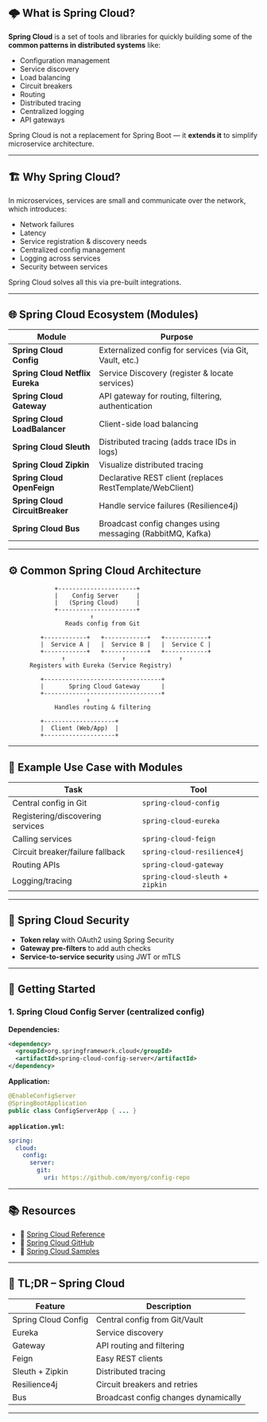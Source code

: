 ## 🌩️ What is **Spring Cloud**?

**Spring Cloud** is a set of tools and libraries for quickly building some of the **common patterns in distributed systems** like:

- Configuration management
- Service discovery
- Load balancing
- Circuit breakers
- Routing
- Distributed tracing
- Centralized logging
- API gateways

Spring Cloud is not a replacement for Spring Boot — it **extends it** to simplify microservice architecture.

---

## 🏗️ Why Spring Cloud?

In microservices, services are small and communicate over the network, which introduces:
- Network failures
- Latency
- Service registration & discovery needs
- Centralized config management
- Logging across services
- Security between services

Spring Cloud solves all this via pre-built integrations.

---

## 🌐 Spring Cloud Ecosystem (Modules)

| Module                      | Purpose |
|-----------------------------|---------|
| **Spring Cloud Config**     | Externalized config for services (via Git, Vault, etc.) |
| **Spring Cloud Netflix Eureka** | Service Discovery (register & locate services) |
| **Spring Cloud Gateway**    | API gateway for routing, filtering, authentication |
| **Spring Cloud LoadBalancer** | Client-side load balancing |
| **Spring Cloud Sleuth**     | Distributed tracing (adds trace IDs in logs) |
| **Spring Cloud Zipkin**     | Visualize distributed tracing |
| **Spring Cloud OpenFeign**  | Declarative REST client (replaces RestTemplate/WebClient) |
| **Spring Cloud CircuitBreaker** | Handle service failures (Resilience4j) |
| **Spring Cloud Bus**        | Broadcast config changes using messaging (RabbitMQ, Kafka) |

---

## ⚙️ Common Spring Cloud Architecture

```plaintext
             +----------------------+
             |    Config Server     |
             |   (Spring Cloud)     |
             +----------------------+
                       ↑
                Reads config from Git

         +------------+   +------------+   +------------+
         |  Service A |   |  Service B |   |  Service C |
         +------------+   +------------+   +------------+
               ↑                ↑               ↑
      Registers with Eureka (Service Registry)

         +---------------------------------+
         |       Spring Cloud Gateway      |
         +---------------------------------+
                      ↑
             Handles routing & filtering

         +--------------------+
         |  Client (Web/App)  |
         +--------------------+
```

---

## 🧰 Example Use Case with Modules

| Task                                | Tool                   |
|-------------------------------------|------------------------|
| Central config in Git               | `spring-cloud-config`  |
| Registering/discovering services    | `spring-cloud-eureka`  |
| Calling services                    | `spring-cloud-feign`   |
| Circuit breaker/failure fallback    | `spring-cloud-resilience4j` |
| Routing APIs                        | `spring-cloud-gateway` |
| Logging/tracing                     | `spring-cloud-sleuth + zipkin` |

---

## 🔐 Spring Cloud Security

- **Token relay** with OAuth2 using Spring Security
- **Gateway pre-filters** to add auth checks
- **Service-to-service security** using JWT or mTLS

---

## 🚀 Getting Started

### 1. Spring Cloud Config Server (centralized config)

**Dependencies:**
```xml
<dependency>
  <groupId>org.springframework.cloud</groupId>
  <artifactId>spring-cloud-config-server</artifactId>
</dependency>
```

**Application:**
```java
@EnableConfigServer
@SpringBootApplication
public class ConfigServerApp { ... }
```

**`application.yml`:**
```yaml
spring:
  cloud:
    config:
      server:
        git:
          uri: https://github.com/myorg/config-repo
```

---

## 📚 Resources

- 📖 [Spring Cloud Reference](https://docs.spring.io/spring-cloud/)
- 🚀 [Spring Cloud GitHub](https://github.com/spring-cloud)
- 🧰 [Spring Cloud Samples](https://github.com/spring-cloud-samples)

---

## 🧠 TL;DR – Spring Cloud

| Feature                    | Description                                |
|----------------------------|--------------------------------------------|
| Spring Cloud Config        | Central config from Git/Vault              |
| Eureka                    | Service discovery                          |
| Gateway                   | API routing and filtering                  |
| Feign                     | Easy REST clients                          |
| Sleuth + Zipkin           | Distributed tracing                        |
| Resilience4j              | Circuit breakers and retries               |
| Bus                       | Broadcast config changes dynamically       |

---